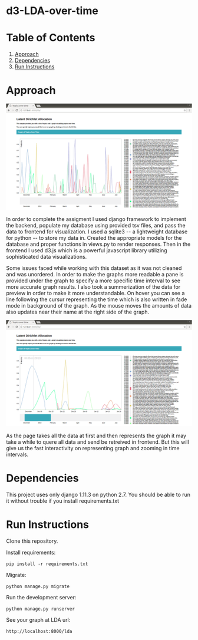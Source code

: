 # d3-LDA-over-time

# Table of Contents
1. [Approach](README.md#approach)
2. [Dependencies](README.md#dependencies)
3. [Run Instructions](README.md#run-nstructions)


# Approach

<img src="./img/graph-screenshot.png" width="900">
<!-- ![alt text](https://raw.githubusercontent.com/maminnas/d3-LDA-over-time/img/graph-screenshot.png) -->

In order to complete the assigment I used django framework to implement the backend, populate my database using provided tsv files, and pass the data to frontend for visualization. I used a sqlite3 -- a lightweight database for python -- to store my data in. Created the appropriate models for the database and proper functions in views.py to render responses.
Then in the frontend I used d3.js which is a powerful javascript library utilizing sophisticated data visualizations.

Some issues faced while working with this dataset as it was not cleaned and was unordered. In order to make the graphs more readable a pane is provided under the graph to specify a more specific time interval to see more accurate graph results. I also took a summerization of the data for preview in order to make it more understandable. On hover you can see a line following the cursur representing the time which is also written in fade mode in background of the graph. As the mouse moves the amounts of data also updates near their name at the right side of the graph.

<img src="./img/zoomed-graph-screenshot.png" width="900">

As the page takes all the data at first and then represents the graph it may take a while to quere all data and send be retreived in frontend. But this will give us the fast interactivity on representing graph and zooming in time intervals. 

# Dependencies
This project uses only django 1.11.3 on python 2.7. You should be able to run it without trouble if you install requirements.txt

# Run Instructions
Clone this repository.

Install requirements:

    pip install -r requirements.txt

Migrate:

    python manage.py migrate

Run the development server:

    python manage.py runserver

See your graph at LDA url:

    http://localhost:8000/lda
